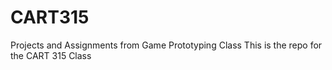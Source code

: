 # CART315
Projects and Assignments from Game Prototyping Class
This is the repo for the CART 315 Class